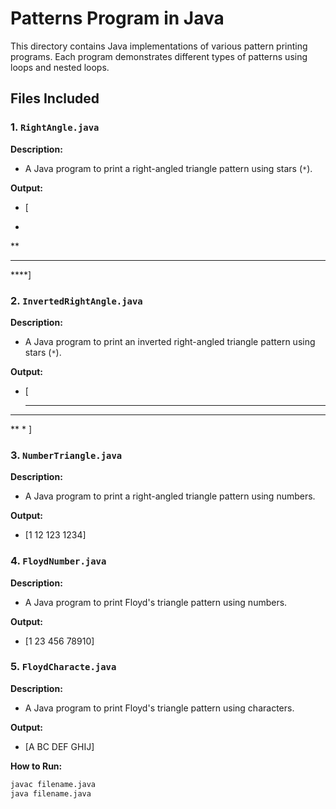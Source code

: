 # Patterns Program in Java

This directory contains Java implementations of various pattern printing programs. Each program demonstrates different types of patterns using loops and nested loops.

## Files Included

### 1. `RightAngle.java`

**Description:**
- A Java program to print a right-angled triangle pattern using stars (`*`).

**Output:**
- [ 
* 
**
***
****]



### 2. `InvertedRightAngle.java`

**Description:**
- A Java program to print an inverted right-angled triangle pattern using stars (`*`).

**Output:**
- [
    **** 
***
**
*
]

### 3. `NumberTriangle.java`

**Description:**
- A Java program to print a right-angled triangle pattern using numbers.

**Output:**
- [1
12
123
1234]


### 4. `FloydNumber.java`

**Description:**
- A Java program to print Floyd's triangle pattern using numbers.

**Output:**
- [1
23
456
78910]


### 5. `FloydCharacte.java`

**Description:**
- A Java program to print Floyd's triangle pattern using characters.

**Output:**
- [A
BC
DEF
GHIJ]

**How to Run:**
```bash
javac filename.java
java filename.java